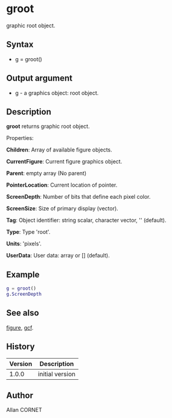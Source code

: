 # groot

graphic root object.

## Syntax

- g = groot()

## Output argument

- g - a graphics object: root object.

## Description

  <p><b>groot</b> returns graphic root object.</p>
  <p>Properties:</p>
  <p><b>Children</b>: Array of available figure objects.</p>
  <p><b>CurrentFigure</b>: Current figure graphics object.</p>
  <p><b>Parent</b>: empty array (No parent)</p>
  <p><b>PointerLocation</b>: Current location of pointer.</p>
  <p><b>ScreenDepth</b>: Number of bits that define each pixel color.</p>
  <p><b>ScreenSize</b>: Size of primary display (vector).</p>
  <p><b>Tag</b>: Object identifier: string scalar, character vector, '' (default).</p>
  <p><b>Type</b>: Type 'root'.</p>
  <p><b>Units</b>: 'pixels'.</p>
  <p><b>UserData</b>: User data: array or [] (default).</p>

## Example

```matlab
g = groot()
g.ScreenDepth
```

## See also

[figure](figure.md), [gcf](gcf.md).

## History

| Version | Description     |
| ------- | --------------- |
| 1.0.0   | initial version |

## Author

Allan CORNET

